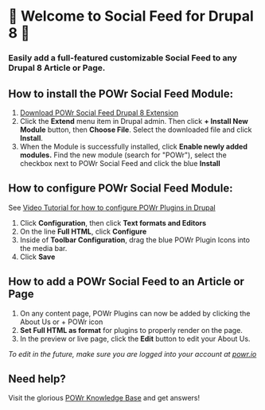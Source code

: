 # 🎉 Welcome to Social Feed for Drupal 8 🎉

### Easily add a full-featured customizable Social Feed to any Drupal 8 Article or Page.

## How to install the POWr Social Feed Module:
<ol>
  <li><a href="https://cdn.jsdelivr.net/gh/superpowr/powr_for_drupal8/powrsocialfeed.zip">Download POWr Social Feed Drupal 8 Extension</a></li>
  <li>Click the <b>Extend</b> menu item in Drupal admin. Then click <b>+ Install New Module</b> button, then <b>Choose File</b>. Select the downloaded file and click <b>Install</b>.</li>
  <li> When the Module is successfully installed, click <b>Enable newly added modules.</b> Find the new module (search for "POWr"), select the checkbox next to POWr Social Feed and click the blue <b>Install</b></li>
</ol>

## How to configure POWr Social Feed Module:
See [Video Tutorial for how to configure POWr Plugins in Drupal](https://www.youtube.com/watch?v=8V4WzSqpvRA)
<ol>
	<li>Click <b>Configuration</b>, then click <b>Text formats and Editors</b></li>
    <li>On the line <b>Full HTML</b>, click <b>Configure</b></li>
    <li>Inside of <b>Toolbar Configuration</b>, drag the blue POWr Plugin Icons into the media bar.</li>
	<li>Click <b>Save</b></li>
</ol>

## How to add a POWr Social Feed to an Article or Page
<ol>
	<li>On any content page, POWr Plugins can now be added by clicking the About Us or + POWr icon</li>
	<li><b>Set Full HTML as format</b> for plugins to properly render on the page.</li>
	<li>In the preview or live page, click the <b>Edit</b> button to edit your About Us.</li>
</ol>
<i>To edit in the future, make sure you are logged into your account at <a href="https://www.powr.io">powr.io</a></i>
<br/>


## Need help?
Visit the glorious [ POWr Knowledge Base](https://www.powr.io/knowledge-base) and get answers!
